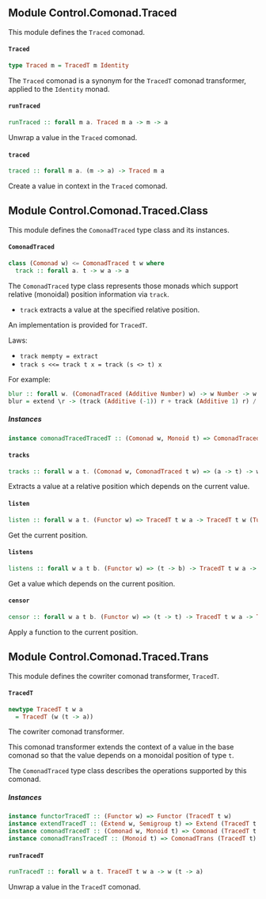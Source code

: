## Module Control.Comonad.Traced

This module defines the `Traced` comonad.

#### `Traced`

``` purescript
type Traced m = TracedT m Identity
```

The `Traced` comonad is a synonym for the `TracedT` comonad transformer, applied
to the `Identity` monad.

#### `runTraced`

``` purescript
runTraced :: forall m a. Traced m a -> m -> a
```

Unwrap a value in the `Traced` comonad.

#### `traced`

``` purescript
traced :: forall m a. (m -> a) -> Traced m a
```

Create a value in context in the `Traced` comonad.


## Module Control.Comonad.Traced.Class

This module defines the `ComonadTraced` type class and its instances.

#### `ComonadTraced`

``` purescript
class (Comonad w) <= ComonadTraced t w where
  track :: forall a. t -> w a -> a
```

The `ComonadTraced` type class represents those monads which support relative (monoidal)
position information via `track`.

- `track` extracts a value at the specified relative position.

An implementation is provided for `TracedT`.

Laws:

- `track mempty = extract`
- `track s <<= track t x = track (s <> t) x`

For example:

```purescript
blur :: forall w. (ComonadTraced (Additive Number) w) -> w Number -> w Number
blur = extend \r -> (track (Additive (-1)) r + track (Additive 1) r) / 2
```

##### Instances
``` purescript
instance comonadTracedTracedT :: (Comonad w, Monoid t) => ComonadTraced t (TracedT t w)
```

#### `tracks`

``` purescript
tracks :: forall w a t. (Comonad w, ComonadTraced t w) => (a -> t) -> w a -> a
```

Extracts a value at a relative position which depends on the current value.

#### `listen`

``` purescript
listen :: forall w a t. (Functor w) => TracedT t w a -> TracedT t w (Tuple a t)
```

Get the current position.

#### `listens`

``` purescript
listens :: forall w a t b. (Functor w) => (t -> b) -> TracedT t w a -> TracedT t w (Tuple a b)
```

Get a value which depends on the current position.

#### `censor`

``` purescript
censor :: forall w a t b. (Functor w) => (t -> t) -> TracedT t w a -> TracedT t w a
```

Apply a function to the current position.


## Module Control.Comonad.Traced.Trans

This module defines the cowriter comonad transformer, `TracedT`.

#### `TracedT`

``` purescript
newtype TracedT t w a
  = TracedT (w (t -> a))
```

The cowriter comonad transformer.

This comonad transformer extends the context of a value in the base comonad so that the value
depends on a monoidal position of type `t`.

The `ComonadTraced` type class describes the operations supported by this comonad.

##### Instances
``` purescript
instance functorTracedT :: (Functor w) => Functor (TracedT t w)
instance extendTracedT :: (Extend w, Semigroup t) => Extend (TracedT t w)
instance comonadTracedT :: (Comonad w, Monoid t) => Comonad (TracedT t w)
instance comonadTransTracedT :: (Monoid t) => ComonadTrans (TracedT t)
```

#### `runTracedT`

``` purescript
runTracedT :: forall w a t. TracedT t w a -> w (t -> a)
```

Unwrap a value in the `TracedT` comonad.


